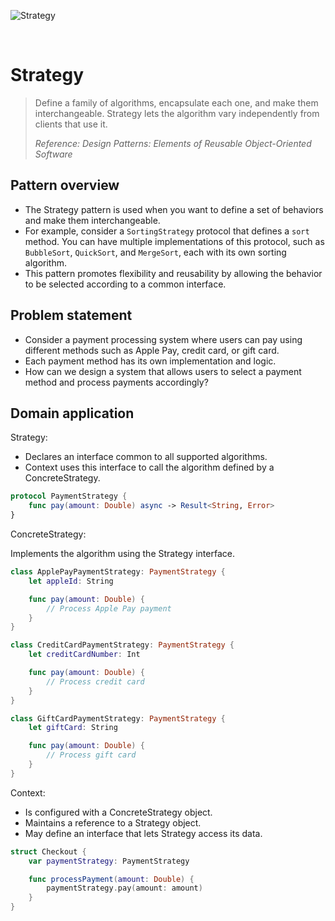 ![Strategy](https://github.com/user-attachments/assets/94c6b446-531f-4942-87bc-e3c17fe0392b)

<br />

# Strategy

> Define a family of algorithms, encapsulate each one, and make them interchangeable. Strategy lets the algorithm vary independently from clients that use it.
>
> _Reference: Design Patterns: Elements of Reusable Object-Oriented Software_

## Pattern overview

- The Strategy pattern is used when you want to define a set of behaviors and make them interchangeable.
- For example, consider a `SortingStrategy` protocol that defines a `sort` method. You can have multiple implementations of this protocol, such as `BubbleSort`, `QuickSort`, and `MergeSort`, each with its own sorting algorithm.
-	This pattern promotes flexibility and reusability by allowing the behavior to be selected according to a common interface.

## Problem statement

- Consider a payment processing system where users can pay using different methods such as Apple Pay, credit card, or gift card.
- Each payment method has its own implementation and logic.
- How can we design a system that allows users to select a payment method and process payments accordingly?

## Domain application

Strategy:

- Declares an interface common to all supported algorithms.
- Context uses this interface to call the algorithm defined by a ConcreteStrategy.

```swift
protocol PaymentStrategy {
    func pay(amount: Double) async -> Result<String, Error>
}
```

ConcreteStrategy:

Implements the algorithm using the Strategy interface.

```swift
class ApplePayPaymentStrategy: PaymentStrategy {
    let appleId: String

    func pay(amount: Double) {
        // Process Apple Pay payment
    }
}

class CreditCardPaymentStrategy: PaymentStrategy {
    let creditCardNumber: Int

    func pay(amount: Double) {
        // Process credit card
    }
}

class GiftCardPaymentStrategy: PaymentStrategy {
    let giftCard: String

    func pay(amount: Double) {
        // Process gift card
    }
}
```

Context:

- Is configured with a ConcreteStrategy object.
- Maintains a reference to a Strategy object.
- May define an interface that lets Strategy access its data.

```swift
struct Checkout {
    var paymentStrategy: PaymentStrategy

    func processPayment(amount: Double) {
        paymentStrategy.pay(amount: amount)
    }
}
```

